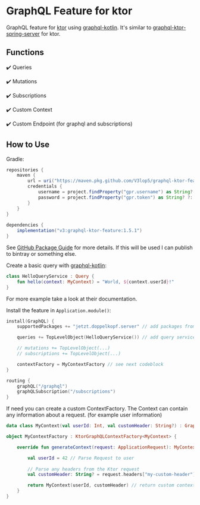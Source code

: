 # GraphQL Feature for ktor
GraphQL feature for [ktor](https://github.com/ktorio/ktor) using [graphql-kotlin](https://github.com/ExpediaGroup/graphql-kotlin). 
It's similar to [graphql-ktor-spring-server](https://github.com/ExpediaGroup/graphql-kotlin/tree/master/servers/graphql-kotlin-spring-server) for ktor.

## Functions
:heavy_check_mark: Queries

:heavy_check_mark: Mutations

:heavy_check_mark: Subscriptions

:heavy_check_mark: Custom Context

:heavy_check_mark: Custom Endpoint (for graphql and subscriptions)


## How to Use
Gradle: 
```gradle
repositories {
    maven {
        url = uri("https://maven.pkg.github.com/V3lop5/graphql-ktor-feature")
        credentials {
            username = project.findProperty("gpr.username") as String? ?: System.getenv("USERNAME")
            password = project.findProperty("gpr.token") as String? ?: System.getenv("TOKEN")
        }
    }
}
    
dependencies {    
    implementation("v3:graphql-ktor-feature:1.5.1")
}
```

See [GitHub Package Guide](https://docs.github.com/en/packages/guides/package-client-guides-for-github-packages) for more details. If this will be used I can publish to bintray or something else.

Create a basic query with [graphql-kotlin](https://github.com/ExpediaGroup/graphql-kotlin): 
```kotlin
class HelloQueryService : Query {
    fun hello(context: MyContext) = "World, ${context.userId}!"
}
```
For more example take a look at their documentation.

Install the feature in `Application.module()`:
```kotlin
install(GraphQL) {
    supportedPackages += "jetzt.doppelkopf.server" // add packages from your classes needed or returned from graphql endpoints. (otherwise you will recive an error.)

    queries += TopLevelObject(HelloQueryService()) // add query service 

    // mutations += TopLevelObject(...)
    // subscriptions += TopLevelObject(...)

    contextFactory = MyContextFactory // see next codeblock
}

routing {
    graphQL("/graphql")
    graphQLSubscription("/subscriptions")
}
```

If need you can create a custom ContextFactory. The Context can contain any information about a request. (for example user information) 
```kotlin
data class MyContext(val userId: Int, val customHeader: String?) : GraphQLContext

object MyContextFactory : KtorGraphQLContextFactory<MyContext> {

    override fun generateContext(request: ApplicationRequest): MyContext {

        val userId = 42 // Parse Request to user
        
        // Parse any headers from the Ktor request
        val customHeader: String? = request.headers["my-custom-header"]

        return MyContext(userId, customHeader) // return custom context 
    }
}
```

